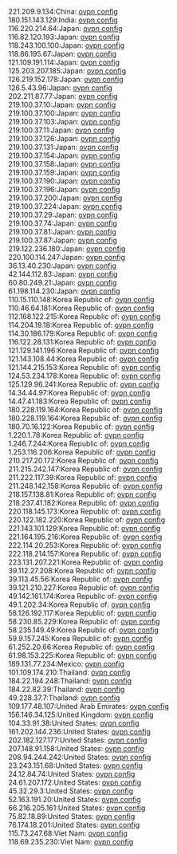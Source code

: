 221.209.9.134:China: [ovpn config](vpn/221_209_9_134.ovpn)  
180.151.143.129:India: [ovpn config](vpn/180_151_143_129.ovpn)  
116.220.214.64:Japan: [ovpn config](vpn/116_220_214_64.ovpn)  
116.82.120.193:Japan: [ovpn config](vpn/116_82_120_193.ovpn)  
118.243.100.100:Japan: [ovpn config](vpn/118_243_100_100.ovpn)  
118.86.195.67:Japan: [ovpn config](vpn/118_86_195_67.ovpn)  
121.109.191.114:Japan: [ovpn config](vpn/121_109_191_114.ovpn)  
125.203.207.185:Japan: [ovpn config](vpn/125_203_207_185.ovpn)  
126.219.152.178:Japan: [ovpn config](vpn/126_219_152_178.ovpn)  
126.5.43.96:Japan: [ovpn config](vpn/126_5_43_96.ovpn)  
202.211.87.77:Japan: [ovpn config](vpn/202_211_87_77.ovpn)  
219.100.37.10:Japan: [ovpn config](vpn/219_100_37_10.ovpn)  
219.100.37.100:Japan: [ovpn config](vpn/219_100_37_100.ovpn)  
219.100.37.103:Japan: [ovpn config](vpn/219_100_37_103.ovpn)  
219.100.37.11:Japan: [ovpn config](vpn/219_100_37_11.ovpn)  
219.100.37.126:Japan: [ovpn config](vpn/219_100_37_126.ovpn)  
219.100.37.131:Japan: [ovpn config](vpn/219_100_37_131.ovpn)  
219.100.37.154:Japan: [ovpn config](vpn/219_100_37_154.ovpn)  
219.100.37.158:Japan: [ovpn config](vpn/219_100_37_158.ovpn)  
219.100.37.159:Japan: [ovpn config](vpn/219_100_37_159.ovpn)  
219.100.37.190:Japan: [ovpn config](vpn/219_100_37_190.ovpn)  
219.100.37.196:Japan: [ovpn config](vpn/219_100_37_196.ovpn)  
219.100.37.200:Japan: [ovpn config](vpn/219_100_37_200.ovpn)  
219.100.37.224:Japan: [ovpn config](vpn/219_100_37_224.ovpn)  
219.100.37.29:Japan: [ovpn config](vpn/219_100_37_29.ovpn)  
219.100.37.74:Japan: [ovpn config](vpn/219_100_37_74.ovpn)  
219.100.37.81:Japan: [ovpn config](vpn/219_100_37_81.ovpn)  
219.100.37.87:Japan: [ovpn config](vpn/219_100_37_87.ovpn)  
219.122.236.180:Japan: [ovpn config](vpn/219_122_236_180.ovpn)  
220.100.114.247:Japan: [ovpn config](vpn/220_100_114_247.ovpn)  
36.13.40.230:Japan: [ovpn config](vpn/36_13_40_230.ovpn)  
42.144.112.83:Japan: [ovpn config](vpn/42_144_112_83.ovpn)  
60.80.249.21:Japan: [ovpn config](vpn/60_80_249_21.ovpn)  
61.198.114.230:Japan: [ovpn config](vpn/61_198_114_230.ovpn)  
110.15.110.148:Korea Republic of: [ovpn config](vpn/110_15_110_148.ovpn)  
110.46.64.181:Korea Republic of: [ovpn config](vpn/110_46_64_181.ovpn)  
112.168.122.215:Korea Republic of: [ovpn config](vpn/112_168_122_215.ovpn)  
114.204.19.18:Korea Republic of: [ovpn config](vpn/114_204_19_18.ovpn)  
114.30.186.179:Korea Republic of: [ovpn config](vpn/114_30_186_179.ovpn)  
116.122.28.131:Korea Republic of: [ovpn config](vpn/116_122_28_131.ovpn)  
121.129.141.196:Korea Republic of: [ovpn config](vpn/121_129_141_196.ovpn)  
121.143.108.44:Korea Republic of: [ovpn config](vpn/121_143_108_44.ovpn)  
121.144.215.153:Korea Republic of: [ovpn config](vpn/121_144_215_153.ovpn)  
124.53.234.178:Korea Republic of: [ovpn config](vpn/124_53_234_178.ovpn)  
125.129.96.241:Korea Republic of: [ovpn config](vpn/125_129_96_241.ovpn)  
14.34.44.97:Korea Republic of: [ovpn config](vpn/14_34_44_97.ovpn)  
14.47.41.183:Korea Republic of: [ovpn config](vpn/14_47_41_183.ovpn)  
180.228.119.164:Korea Republic of: [ovpn config](vpn/180_228_119_164.ovpn)  
180.228.119.164:Korea Republic of: [ovpn config](vpn/180_228_119_164.ovpn)  
180.70.16.122:Korea Republic of: [ovpn config](vpn/180_70_16_122.ovpn)  
1.220.1.78:Korea Republic of: [ovpn config](vpn/1_220_1_78.ovpn)  
1.246.7.244:Korea Republic of: [ovpn config](vpn/1_246_7_244.ovpn)  
1.253.116.206:Korea Republic of: [ovpn config](vpn/1_253_116_206.ovpn)  
210.217.20.172:Korea Republic of: [ovpn config](vpn/210_217_20_172.ovpn)  
211.215.242.147:Korea Republic of: [ovpn config](vpn/211_215_242_147.ovpn)  
211.222.117.39:Korea Republic of: [ovpn config](vpn/211_222_117_39.ovpn)  
211.248.142.158:Korea Republic of: [ovpn config](vpn/211_248_142_158.ovpn)  
218.157.138.81:Korea Republic of: [ovpn config](vpn/218_157_138_81.ovpn)  
218.237.41.182:Korea Republic of: [ovpn config](vpn/218_237_41_182.ovpn)  
220.118.145.173:Korea Republic of: [ovpn config](vpn/220_118_145_173.ovpn)  
220.122.182.220:Korea Republic of: [ovpn config](vpn/220_122_182_220.ovpn)  
221.143.101.129:Korea Republic of: [ovpn config](vpn/221_143_101_129.ovpn)  
221.164.195.216:Korea Republic of: [ovpn config](vpn/221_164_195_216.ovpn)  
222.114.20.253:Korea Republic of: [ovpn config](vpn/222_114_20_253.ovpn)  
222.118.214.157:Korea Republic of: [ovpn config](vpn/222_118_214_157.ovpn)  
223.131.207.221:Korea Republic of: [ovpn config](vpn/223_131_207_221.ovpn)  
39.112.27.208:Korea Republic of: [ovpn config](vpn/39_112_27_208.ovpn)  
39.113.45.56:Korea Republic of: [ovpn config](vpn/39_113_45_56.ovpn)  
39.121.210.227:Korea Republic of: [ovpn config](vpn/39_121_210_227.ovpn)  
49.142.161.174:Korea Republic of: [ovpn config](vpn/49_142_161_174.ovpn)  
49.1.202.34:Korea Republic of: [ovpn config](vpn/49_1_202_34.ovpn)  
58.126.192.117:Korea Republic of: [ovpn config](vpn/58_126_192_117.ovpn)  
58.230.85.229:Korea Republic of: [ovpn config](vpn/58_230_85_229.ovpn)  
58.235.149.49:Korea Republic of: [ovpn config](vpn/58_235_149_49.ovpn)  
59.9.157.245:Korea Republic of: [ovpn config](vpn/59_9_157_245.ovpn)  
61.252.20.66:Korea Republic of: [ovpn config](vpn/61_252_20_66.ovpn)  
61.98.153.225:Korea Republic of: [ovpn config](vpn/61_98_153_225.ovpn)  
189.131.77.234:Mexico: [ovpn config](vpn/189_131_77_234.ovpn)  
101.109.174.210:Thailand: [ovpn config](vpn/101_109_174_210.ovpn)  
184.22.194.248:Thailand: [ovpn config](vpn/184_22_194_248.ovpn)  
184.22.82.39:Thailand: [ovpn config](vpn/184_22_82_39.ovpn)  
49.228.37.7:Thailand: [ovpn config](vpn/49_228_37_7.ovpn)  
109.177.48.107:United Arab Emirates: [ovpn config](vpn/109_177_48_107.ovpn)  
156.146.34.125:United Kingdom: [ovpn config](vpn/156_146_34_125.ovpn)  
104.33.91.38:United States: [ovpn config](vpn/104_33_91_38.ovpn)  
161.202.144.236:United States: [ovpn config](vpn/161_202_144_236.ovpn)  
202.182.127.177:United States: [ovpn config](vpn/202_182_127_177.ovpn)  
207.148.91.158:United States: [ovpn config](vpn/207_148_91_158.ovpn)  
208.94.244.242:United States: [ovpn config](vpn/208_94_244_242.ovpn)  
23.243.151.68:United States: [ovpn config](vpn/23_243_151_68.ovpn)  
24.12.84.74:United States: [ovpn config](vpn/24_12_84_74.ovpn)  
24.61.207.172:United States: [ovpn config](vpn/24_61_207_172.ovpn)  
45.32.29.3:United States: [ovpn config](vpn/45_32_29_3.ovpn)  
52.163.191.20:United States: [ovpn config](vpn/52_163_191_20.ovpn)  
66.216.205.161:United States: [ovpn config](vpn/66_216_205_161.ovpn)  
75.82.18.89:United States: [ovpn config](vpn/75_82_18_89.ovpn)  
76.174.18.201:United States: [ovpn config](vpn/76_174_18_201.ovpn)  
115.73.247.68:Viet Nam: [ovpn config](vpn/115_73_247_68.ovpn)  
118.69.235.230:Viet Nam: [ovpn config](vpn/118_69_235_230.ovpn)  
